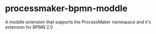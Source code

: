 # processmaker-bpmn-moddle
A moddle extension that supports the ProcessMaker namespace and it's extension for BPMN 2.0

